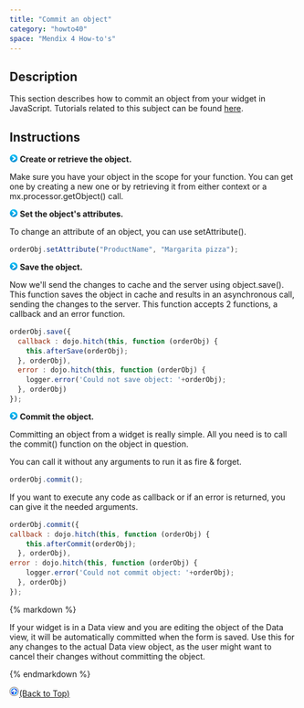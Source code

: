 ```yaml
---
title: "Commit an object"
category: "howto40"
space: "Mendix 4 How-to's"
---
```

## Description

This section describes how to commit an object from your widget in JavaScript. Tutorials related to this subject can be found [here](https://world.mendix.com/display/Tutorials/Custom+Widgets).

## Instructions

![](attachments/819203/917932.png) **Create or retrieve the object.**

Make sure you have your object in the scope for your function. You can get one by creating a new one or by retrieving it from either context or a mx.processor.getObject() call.

![](attachments/819203/917932.png) **Set the object's attributes.**

To change an attribute of an object, you can use setAttribute().

```javascript
orderObj.setAttribute("ProductName", "Margarita pizza");

```

![](attachments/819203/917932.png) **Save the object.**

Now we'll send the changes to cache and the server using object.save(). This function saves the object in cache and results in an asynchronous call, sending the changes to the server. This function accepts 2 functions, a callback and an error function.

```javascript
orderObj.save({
  callback : dojo.hitch(this, function (orderObj) {                     
    this.afterSave(orderObj);
  }, orderObj),
  error : dojo.hitch(this, function (orderObj) {
    logger.error('Could not save object: '+orderObj);
  }, orderObj)
});

```

![](attachments/819203/917932.png) **Commit the object.**

Committing an object from a widget is really simple. All you need is to call the commit() function on the object in question.

You can call it without any arguments to run it as fire & forget.

```javascript
orderObj.commit();
```

If you want to execute any code as callback or if an error is returned, you can give it the needed arguments.

```javascript
orderObj.commit({
callback : dojo.hitch(this, function (orderObj) {
    this.afterCommit(orderObj);
  }, orderObj),
error : dojo.hitch(this, function (orderObj) {
    logger.error('Could not commit object: '+orderObj);
  }, orderObj)
});
```
<div class="alert alert-warning">{% markdown %}

If your widget is in a Data view and you are editing the object of the Data view, it will be automatically committed when the form is saved. Use this for any changes to the actual Data view object, as the user might want to cancel their changes without committing the object.

{% endmarkdown %}</div>

[![](attachments/819203/917564.png)](commit-an-object)[(Back to Top)](commit-an-object)